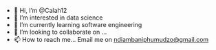- 👋 Hi, I’m @Calah12
- 👀 I’m interested in data science 
- 🌱 I’m currently learning software engineering 
- 💞️ I’m looking to collaborate on ...
- 📫 How to reach me... Email me on ndiambaniphumudzo@gmail.com 

<!---
Calah12/Calah12 is a ✨ special ✨ repository because its `README.md` (this file) appears on your GitHub profile.
You can click the Preview link to take a look at your changes.
--->
